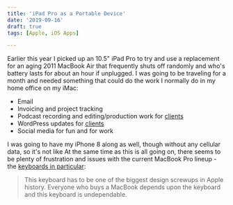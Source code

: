 ```yaml
---
title: 'iPad Pro as a Portable Device'
date: '2019-09-16'
draft: true
tags: [Apple, iOS Apps]

---
```


Earlier this year I picked up an 10.5" iPad Pro to try and use a replacement for an aging 2011 MacBook Air that frequently shuts off randomly and who's battery lasts for about an hour if unplugged. I was going to be traveling for a month and needed something that could do the work I normally do in my home office on my iMac:

*   Email
*   Invoicing and project tracking
*   Podcast recording and editing/production work for [clients](https://www.lemonproductions.ca/podcasting/)
*   WordPress updates for [clients](https://www.lemonproductions.ca/digital-marketing/)
*   Social media for fun and for work

I was going to have my iPhone 8 along as well, though without any cellular data, so it's not like At the same time as this is all going on, there seems to be plenty of frustration and issues with the current MacBook Pro lineup - the [keyboards in particular](https://daringfireball.net/linked/2018/04/25/johnston-mbp-keyboard):

> This keyboard has to be one of the biggest design screwups in Apple history. Everyone who buys a MacBook depends upon the keyboard and this keyboard is undependable.
